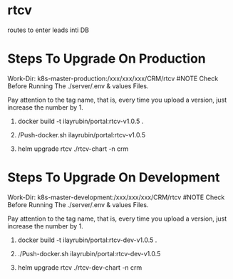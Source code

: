 # rtcv
routes to enter leads inti DB

# Steps To Upgrade On Production 
Work-Dir: k8s-master-production:/xxx/xxx/xxx/CRM/rtcv #NOTE Check Before Running The ./server/.env & values Files.

Pay attention to the tag name, that is, every time you upload a version, just increase the number by 1.

1. docker build -t ilayrubin/portal:rtcv-v1.0.5 .
   
2. /Push-docker.sh ilayrubin/portal:rtcv-v1.0.5
   
3. helm upgrade rtcv ./rtcv-chart -n crm 


# Steps To Upgrade On Development 
Work-Dir: k8s-master-development:/xxx/xxx/xxx/CRM/rtcv #NOTE Check Before Running The ./server/.env & values Files.

Pay attention to the tag name, that is, every time you upload a version, just increase the number by 1.

1. docker build -t ilayrubin/portal:rtcv-dev-v1.0.5 .
   
2. ./Push-docker.sh ilayrubin/portal:rtcv-dev-v1.0.5
   
3. helm upgrade rtcv ./rtcv-dev-chart -n crm 
